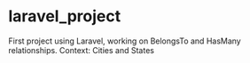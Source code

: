 # laravel_project

First project using Laravel, working on BelongsTo and HasMany relationships. Context: Cities and States
